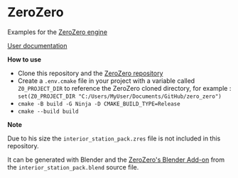 # ZeroZero

Examples for the [ZeroZero engine](https://github.com/HenriMichelon/zero_zero)

[User documentation](https://henrimichelon.github.io/ZeroZero/)

**How to use**
- Clone this repository and the [ZeroZero repository](https://github.com/HenriMichelon/zero_zero)
- Create a `.env.cmake` file in your project with a variable called `Z0_PROJECT_DIR` to reference the ZeroZero cloned directory, for example :
  `set(Z0_PROJECT_DIR "C:/Users/MyUser/Documents/GitHub/zero_zero")`
- `cmake -B build -G Ninja -D CMAKE_BUILD_TYPE=Release`
- `cmake --build build`

**Note**

Due to his size the `interior_station_pack.zres` file is not included in this repository.

It can be generated with Blender and the [ZeroZero's Blender Add-on](https://henrimichelon.github.io/ZeroZero/md_003_blender_add_on.html) from the `interior_station_pack.blend` source file.
